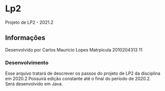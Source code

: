 # Lp2
Projeto de LP2 - 2021.2

## Informações

Desenvolvido por Carlos Mauricio Lopes
Matrpicula 2010204313 11

### Desenvolvimento

Esse arquivo tratará de descrever os passos do projeto de LP2 da disciplina em 2020.2
Possuirá edição constante até o final do período de 2020.2.
Será desenvolvido em Java.
